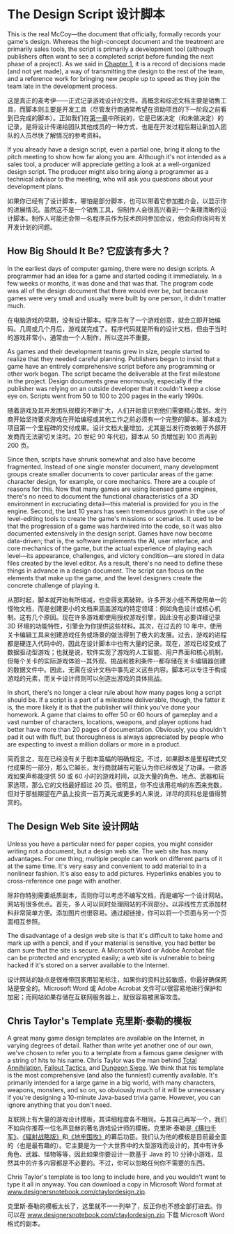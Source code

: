 # The Design Script 设计脚本

This is the real McCoy—the document that officially, formally records your game's design. Whereas the high-concept document and the treatment are primarily sales tools, the script is primarily a development tool (although publishers often want to see a completed script before funding the next phase of a project). As we said in [Chapter 1](/part-1/chapter-1.md), it is a record of decisions made (and not yet made), a way of transmitting the design to the rest of the team, and a reference work for bringing new people up to speed as they join the team late in the development process.

这是真正的麦考伊——正式记录游戏设计的文件。高概念和综述文档主要是销售工具，而脚本则主要是开发工具（尽管发行商通常希望在资助项目的下一阶段之前看到已完成的脚本）。正如我们在[第一章](/part-1/chapter-1.md)中所说的，它是已做决定（和未做决定）的记录，是将设计传递给团队其他成员的一种方式，也是在开发过程后期让新加入团队的人员尽快了解情况的参考资料。

If you already have a design script, even a partial one, bring it along to the pitch meeting to show how far along you are. Although it's not intended as a sales tool, a producer will appreciate getting a look at a well-organized design script. The producer might also bring along a programmer as a technical advisor to the meeting, who will ask you questions about your development plans.

如果你已经有了设计脚本，哪怕是部分脚本，也可以带着它参加推介会，以显示你的进展情况。虽然这不是一个销售工具，但制作人会很高兴看到一个条理清晰的设计脚本。制作人可能还会带一名程序员作为技术顾问参加会议，他会向你询问有关开发计划的问题。

## How Big Should It Be? 它应该有多大？

In the earliest days of computer gaming, there were no design scripts. A programmer had an idea for a game and started coding it immediately. In a few weeks or months, it was done and that was that. The program code was all of the design document that there would ever be, but because games were very small and usually were built by one person, it didn't matter much.

在电脑游戏的早期，没有设计脚本。程序员有了一个游戏创意，就会立即开始编码。几周或几个月后，游戏就完成了。程序代码就是所有的设计文档，但由于当时的游戏非常小，通常由一个人制作，所以这并不重要。

As games and their development teams grew in size, people started to realize that they needed careful planning. Publishers began to insist that a game have an entirely comprehensive script before any programming or other work began. The script became the deliverable at the first milestone in the project. Design documents grew enormously, especially if the publisher was relying on an outside developer that it couldn't keep a close eye on. Scripts went from 50 to 100 to 200 pages in the early 1990s.

随着游戏及其开发团队规模的不断扩大，人们开始意识到他们需要精心策划。发行商开始坚持要求游戏在开始编程或其他工作之前必须有一个完整的脚本。脚本成为项目第一个里程碑的交付成果。设计文档大量增加，尤其是当发行商依赖于外部开发商而无法密切关注时。20 世纪 90 年代初，脚本从 50 页增加到 100 页再到 200 页。

Since then, scripts have shrunk somewhat and also have become fragmented. Instead of one single monster document, many development groups create smaller documents to cover particular areas of the game: character design, for example, or core mechanics. There are a couple of reasons for this. Now that many games are using licensed game engines, there's no need to document the functional characteristics of a 3D environment in excruciating detail—this material is provided for you in the engine. Second, the last 10 years has seen tremendous growth in the use of level-editing tools to create the game's missions or scenarios. It used to be that the progression of a game was hardwired into the code, so it was also documented extensively in the design script. Games have now become data-driven; that is, the software implements the AI, user interface, and core mechanics of the game, but the actual experience of playing each level—its appearance, challenges, and victory condition—are stored in data files created by the level editor. As a result, there's no need to define these things in advance in a design document. The script can focus on the elements that make up the game, and the level designers create the concrete challenge of playing it.

从那时起，脚本就开始有所缩减，也变得支离破碎。许多开发小组不再使用单一的怪物文档，而是创建更小的文档来涵盖游戏的特定领域：例如角色设计或核心机制。这有几个原因。现在许多游戏都使用授权游戏引擎，因此没有必要详细记录 3D 环境的功能特性，引擎会为你提供这些材料。其次，在过去的 10 年中，使用关卡编辑工具来创建游戏任务或场景的做法得到了极大的发展。过去，游戏的进程都是硬连入代码中的，因此在设计脚本中也有大量的记录。现在，游戏已经变成了数据驱动型游戏；也就是说，软件实现了游戏的人工智能、用户界面和核心机制，但每个关卡的实际游戏体验--其外观、挑战和胜利条件--都存储在关卡编辑器创建的数据文件中。因此，无需在设计文档中事先定义这些内容。脚本可以专注于构成游戏的元素，而关卡设计师则可以创造出游戏的具体挑战。

In short, there's no longer a clear rule about how many pages long a script should be. If a script is a part of a milestone deliverable, though, the fatter it is, the more likely it is that the publisher will think you've done your homework. A game that claims to offer 50 or 60 hours of gameplay and a vast number of characters, locations, weapons, and player options had better have more than 20 pages of documentation. Obviously, you shouldn't pad it out with fluff, but thoroughness is always appreciated by people who are expecting to invest a million dollars or more in a product.

简而言之，现在已经没有关于剧本篇幅的明确规定。不过，如果脚本是里程碑式交付成果的一部分，那么它越长，发行商就越有可能认为你已经做足了功课。一款游戏如果声称能提供 50 或 60 小时的游戏时间，以及大量的角色、地点、武器和玩家选项，那么它的文档最好超过 20 页。很明显，你不应该用花哨的东西来充数，但对于那些期望在产品上投资一百万美元或更多的人来说，详尽的资料总是值得赞赏的。

## The Design Web Site  设计网站

Unless you have a particular need for paper copies, you might consider writing not a document, but a design web site. The web site has many advantages. For one thing, multiple people can work on different parts of it at the same time. It's very easy and convenient to add material to in a nonlinear fashion. It's also easy to add pictures. Hyperlinks enables you to cross-reference one page with another.

除非你特别需要纸质副本，否则你可以考虑不编写文档，而是编写一个设计网站。网站有很多优点。首先，多人可以同时处理网站的不同部分。以非线性方式添加材料非常简单方便。添加图片也很容易。通过超链接，你可以将一个页面与另一个页面相互参照。

The disadvantage of a design web site is that it's difficult to take home and mark up with a pencil, and if your material is sensitive, you had better be darn sure that the site is secure. A Microsoft Word or Adobe Acrobat file can be protected and encrypted easily; a web site is vulnerable to being hacked if it's stored on a server available to the Internet.

设计网站的缺点是很难带回家用铅笔标注，如果你的资料比较敏感，你最好确保网站是安全的。Microsoft Word 或 Adobe Acrobat 文件可以很容易地进行保护和加密；而网站如果存储在互联网服务器上，就很容易被黑客攻击。

## Chris Taylor's Template 克里斯·泰勒的模板

A great many game design templates are available on the Internet, in varying degrees of detail. Rather than write yet another one of our own, we've chosen to refer you to a template from a famous game designer with a string of hits to his name. Chris Taylor was the man behind [Total Annihilation](https://en.wikipedia.org/wiki/Total_Annihilation), [Fallout Tactics](https://en.wikipedia.org/wiki/Fallout_Tactics:_Brotherhood_of_Steel), and [Dungeon Siege](https://en.wikipedia.org/wiki/Dungeon_Siege). We think that his template is the most comprehensive (and also the funniest) currently available. It's primarily intended for a large game in a big world, with many characters, weapons, monsters, and so on, so obviously much of it will be unnecessary if you're designing a 10-minute Java-based trivia game. However, you can ignore anything that you don't need.

互联网上有大量的游戏设计模板，其详细程度各不相同。与其自己再写一个，我们不如向你推荐一位名声显赫的著名游戏设计师的模板。克里斯·泰勒是[《横扫千军》](https://en.wikipedia.org/wiki/Total_Annihilation)、[《辐射战略版》](https://en.wikipedia.org/wiki/Fallout_Tactics:_Brotherhood_of_Steel)和[《地牢围攻》](https://en.wikipedia.org/wiki/Dungeon_Siege)的幕后功臣。我们认为他的模板是目前最全面的（也是最有趣的）。它主要是为一个大世界中的大型游戏而设计的，其中有许多角色、武器、怪物等等，因此如果你要设计一款基于 Java 的 10 分钟小游戏，显然其中的许多内容都是不必要的。不过，你可以忽略任何你不需要的东西。

Chris Taylor's template is too long to include here, and you wouldn't want to type it all in anyway. You can download a copy in Microsoft Word format at www.designersnotebook.com/ctaylordesign.zip.

克里斯·泰勒的模板太长了，这里就不一一列举了，反正你也不想全部打进去。你可以在 www.designersnotebook.com/ctaylordesign.zip 下载 Microsoft Word 格式的副本。
